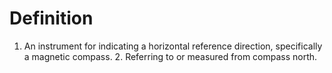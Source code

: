 # Definition

1.  An instrument for indicating a horizontal reference direction,
    specifically a magnetic compass. 2. Referring to or measured from
    compass north.
